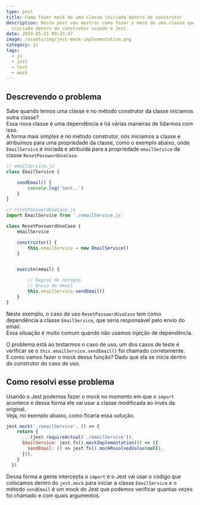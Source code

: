 ```yaml
---
type: post
title: Como fazer mock de uma classe iniciada dentro do construtor
description: Neste post vou mostrar como fazer o mock de uma classe que é
  iniciada dentro do construtor usando o Jest.
date: 2024-05-21 09:33:47
image: /assets/img/jest-mock-implementation.png
category: js
tags:
  - js
  - jest
  - test
  - mock
---
```

## Descrevendo o problema

Sabe quando temos uma classe e no método construtor da classe iniciamos outra classe?\
Essa nova classe é uma dependência e há várias maneiras de lidarmos com isso.\
A forma mais simples é no método construtor, nós iniciamos a classe e atribuímos para uma propriedade da classe, como o exemplo abaixo, onde `EmailService` é iniciada e atribuída para a propriedade `emailService` da classe `ResetPasswordUseCase`.

```javascript
// emailService.js
class EmailService {

    sendEmail() {
        console.log('Sent..')
    }
}

// resetPasswordUseCase.js
import EmailService from './emailService.js'

class ResetPasswordUseCase {
    emailService

    constructor() {
        this.emailService = new EmailService()
    }


    execute(email) {

        // Regras de necógio
        // Envio do email
        this.emailService.sendEmail()
    }
}
```

Neste exemplo, o caso de uso `ResetPasswordUseCase` tem como dependência a classe `EmailService`, que seria responsável pelo envio do email.\
Essa situação é muito comum quando não usamos injeção de dependência.

O problema está ao testarmos o caso de uso, um dos casos de teste é verificar se o `this.emailService.sendEmail()` foi chamado corretamente.\
E como vamos fazer o mock dessa função? Dado que ela se inicia dentro do construtor do caso de uso.

## Como resolvi esse problema

Usando o Jest podemos fazer o mock no momento em que o `import` acontece e dessa forma ele vai usar a classe modificada ao invés da original.\
Veja, no exemplo abaixo, como ficaria essa solução.

```javascript
jest.mock('./emailService', () => {
    return {
      ...(jest.requireActual('./emailService')),
      EmailService: jest.fn().mockImplementation(() => ({
        sendEmail: () => jest.fn().mockResolvedValue(null),
      })),
    }
  })
```

Dessa forma a gente intercepta o `import` e o Jest vai usar o código que colocamos dentro do `jest.mock` para iniciar a classe `EmailService` e o método `sendEmail` é um mock do Jest que podemos verificar quantas vezes foi chamado e com quais argumentos.
